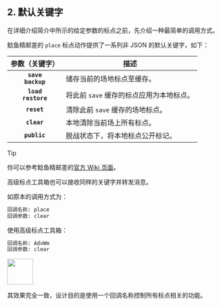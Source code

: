 ## 2. 默认关键字

在详细介绍简介中所示的给定参数的标点之前，先介绍一种最简单的调用方式。

鲶鱼精邮差的 `place` 标点动作提供了一系列非 JSON 的默认关键字，如下：

| 参数（关键字） | 描述 |
|:---:|---|
| **`save`**<br />**`backup`**  | 储存当前的场地标点至缓存。              |
| **`load`**<br />**`restore`** | 将此前 `save` 缓存的标点应用为本地标点。 |
| **`reset`**                   | 清除此前 `save` 缓存的场地标点。        |
| **`clear`**                   | 本地清除当前场上所有标点。              |
| **`public`**                  | 脱战状态下，将本地标点公开标记。         | 

> [!TIP]
> 你可以参考鲶鱼精邮差的[官方 Wiki 页面](https://github.com/Natsukage/PostNamazu/wiki/place-场地标点)。

高级标点工具箱也可以接收同样的关键字并转发消息。

如原本的调用方式为：

```python
回调名称: place
回调参数: clear
```

使用高级标点工具箱：

```python
回调名称: AdvWm
回调参数: clear
```

<img src="https://github.com/user-attachments/assets/9274d35a-8564-49eb-b8e4-718df03c272b" height="60">

其效果完全一致，设计目的是使用一个回调名称控制所有标点相关的功能。
